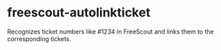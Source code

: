 # freescout-autolinkticket
Recognizes ticket numbers like #1234 in FreeScout and links them to the corresponding tickets.
